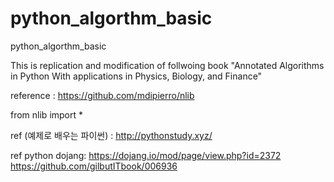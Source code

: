 # python_algorthm_basic
python_algorthm_basic

This is replication and modification of follwoing book
"Annotated Algorithms in Python With applications in Physics, Biology, and Finance"

reference : https://github.com/mdipierro/nlib



from nlib import *

ref (예제로 배우는 파이썬) : http://pythonstudy.xyz/

ref python dojang: https://dojang.io/mod/page/view.php?id=2372
                   https://github.com/gilbutITbook/006936
